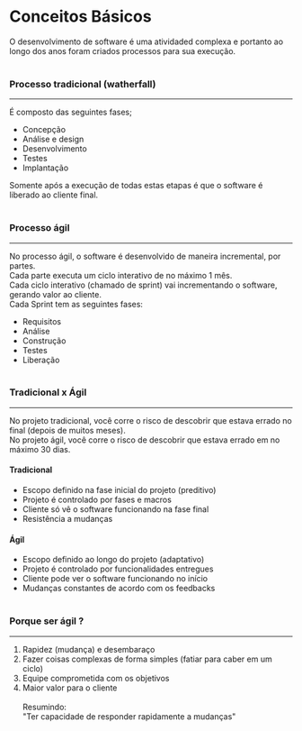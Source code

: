 # Conceitos Básicos
O desenvolvimento de software é uma atividaded complexa e portanto ao longo dos anos foram criados processos para sua execução.
<br /><br />

### Processo tradicional (watherfall)
----
É composto das seguintes fases;
- Concepção
- Análise e design
- Desenvolvimento
- Testes
- Implantação

Somente após a execução de todas estas etapas é que o software é liberado ao cliente final.
<br /><br />

### Processo ágil
----
No processo ágil, o software é desenvolvido de maneira incremental, por partes. <br />
Cada parte executa um ciclo interativo de no máximo 1 mês. <br />
Cada ciclo interativo  (chamado de sprint) vai incrementando o software, gerando valor ao cliente. <br />
Cada Sprint tem as seguintes fases:
- Requisitos
- Análise
- Construção
- Testes
- Liberação
<br /><br />

### Tradicional x Ágil
----
No projeto tradicional, você corre o risco de descobrir que estava errado no final (depois de muitos meses).<br />
No projeto ágil, você corre o risco de descobrir que estava errado em no máximo 30 dias. <br />

#### Tradicional
- Escopo definido na fase inicial do projeto (preditivo)
- Projeto é controlado por fases e macros
- Cliente só vê o software funcionando na fase final
- Resistência a mudanças

#### Ágil
- Escopo definido ao longo do projeto (adaptativo)
- Projeto é controlado por funcionalidades entregues
- Cliente pode ver o software funcionando no início
- Mudanças constantes de acordo com os feedbacks
<br /><br />

### Porque ser ágil ?
----
1. Rapidez (mudança) e desembaraço
2. Fazer coisas complexas de forma simples (fatiar para caber em um ciclo)
3. Equipe comprometida com os objetivos
4. Maior valor para o cliente
<br /><br />
Resumindo: <br />
"Ter capacidade de responder rapidamente a mudanças"
